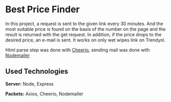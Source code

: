 
# Best Price Finder

In this project, a request is sent to the given link every 30 minutes. 
And the most suitable price is found on the basis of the number on the page and the result is returned with the get request. 
In addition, if the price drops to the desired price, an e-mail is sent. It works on only wet wipes link on Trendyol.

Html parse step was done with [Cheerio](https://www.npmjs.com/package/cheerio), sending mail was done with [Nodemailer](https://www.npmjs.com/package/nodemailer)

## Used Technologies

**Server:** Node, Express

**Packets:** Axios, Cheerio, Nodemailer


  
